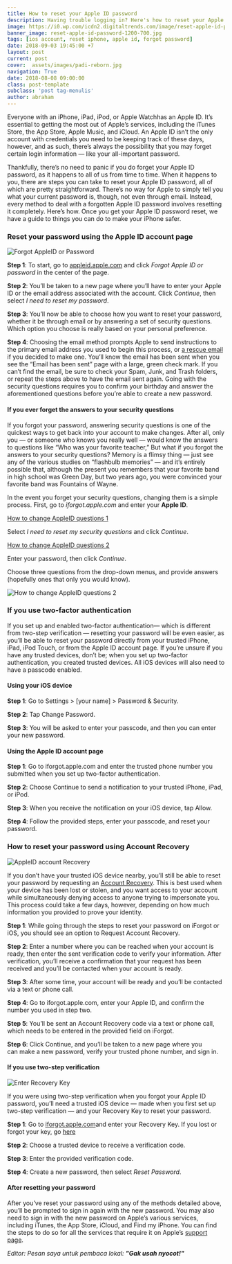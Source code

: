 ```yaml
---
title: How to reset your Apple ID password
description: Having trouble logging in? Here's how to reset your Apple ID password
image: https://i0.wp.com/icdn2.digitaltrends.com/image/reset-apple-id-password-2508x1672.jpg?resize=1640,840
banner_image: reset-apple-id-password-1200-700.jpg
tags: [ios account, reset iphone, apple id, forgot password]
date: 2018-09-03 19:45:00 +7
layout: post
current: post
cover:  assets/images/padi-reborn.jpg
navigation: True
date: 2018-08-08 09:00:00
class: post-template
subclass: 'post tag-menulis'
author: abraham
---
```


Everyone with an iPhone, iPad, iPod, or Apple Watchhas an Apple ID. It’s essential to getting the most out of Apple’s services, including the iTunes Store, the App Store, Apple Music, and iCloud. An Apple ID isn’t the only account with credentials you need to be keeping track of these days, however, and as such, there’s always the possibility that you may forget certain login information — like your all-important password.<!--more-->

Thankfully, there’s no need to panic if you do forget your Apple ID password, as it happens to all of us from time to time. When it happens to you, there are steps you can take to reset your Apple ID password, all of which are pretty straightforward. There’s no way for Apple to simply tell you what your current password is, though, not even through email. Instead, every method to deal with a forgotten Apple ID password involves resetting it completely. Here’s how. Once you get your Apple ID password reset, we have a guide to things you can do to make your iPhone safer.

### Reset your password using the Apple ID account page

![Forgot AppleID or Password](https://img.digitaltrends.com/image/forgot-appleid-or-password-720x720.png)

**Step 1**: To start, go to [appleid.apple.com](https://appleid.apple.com/) and click _Forgot Apple ID or password_ in the center of the page.

**Step 2**: You’ll be taken to a new page where you’ll have to enter your Apple ID or the email address associated with the account. Click _Continue_, then select _I need to reset my password_.

**Step 3**: You’ll now be able to choose how you want to reset your password, whether it be through email or by answering a set of security questions. Which option you choose is really based on your personal preference.

**Step 4**: Choosing the email method prompts Apple to send instructions to the primary email address you used to begin this process, or [a rescue email](https://support.apple.com/en-us/HT201356#rescue) if you decided to make one. You’ll know the email has been sent when you see the “Email has been sent” page with a large, green check mark. If you can’t find the email, be sure to check your Spam, Junk, and Trash folders, or repeat the steps above to have the email sent again. Going with the security questions requires you to confirm your birthday and answer the aforementioned questions before you’re able to create a new password.

#### If you ever forget the answers to your security questions

If you forgot your password, answering security questions is one of the quickest ways to get back into your account to make changes. After all, only you — or someone who knows you really well — would know the answers to questions like “Who was your favorite teacher,” But what if you forgot the answers to your security questions? Memory is a flimsy thing — just see any of the various studies on “flashbulb memories” — and it’s entirely possible that, although the present you remembers that your favorite band in high school was Green Day, but two years ago, you were convinced your favorite band was Fountains of Wayne.

In the event you forget your security questions, changing them is a simple process. First, go to _iforgot.apple.com_ and enter your **Apple ID**.

[How to change AppleID questions 1](https://icdn2.digitaltrends.com/image/how-to-change-apple-id-questions-1-720x720.jpg)

Select _I need to reset my security questions_ and click _Continue_.

[How to change AppleID questions 2](https://icdn3.digitaltrends.com/image/how-to-change-appleid-questions-2-720x720.jpg)

Enter your password, then click _Continue_.

Choose three questions from the drop-down menus, and provide answers (hopefully ones that only you would know).

![How to change AppleID questions 2](https://icdn4.digitaltrends.com/image/how-to-change-appleid-question-step-3-720x720.jpg)

### If you use two-factor authentication

If you set up and enabled two-factor authentication— which is different from two-step verification — resetting your password will be even easier, as you’ll be able to reset your password directly from your trusted iPhone, iPad, iPod Touch, or from the Apple ID account page. If you’re unsure if you have any trusted devices, don’t be; when you set up two-factor authentication, you created trusted devices. All iOS devices will also need to have a passcode enabled.

#### Using your iOS device

**Step 1**: Go to Settings > [your name] > Password & Security.

**Step 2**: Tap Change Password.

**Step 3**: You will be asked to enter your passcode, and then you can enter your new password.

#### Using the Apple ID account page

**Step 1**: Go to iforgot.apple.com and enter the trusted phone number you submitted when you set up two-factor authentication.

**Step 2**: Choose Continue to send a notification to your trusted iPhone, iPad, or iPod.

**Step 3**: When you receive the notification on your iOS device, tap Allow.

**Step 4**: Follow the provided steps, enter your passcode, and reset your password.

### How to reset your password using Account Recovery

![AppleID account Recovery](https://icdn2.digitaltrends.com/image/appleid-account-recovery-requested-195x400.png)

If you don’t have your trusted iOS device nearby, you’ll still be able to reset your password by requesting an [Account Recovery](https://support.apple.com/en-us/HT204921). This is best used when your device has been lost or stolen, and you want access to your account while simultaneously denying access to anyone trying to impersonate you. This process could take a few days, however, depending on how much information you provided to prove your identity.

**Step 1**: While going through the steps to reset your password on iForgot or iOS, you should see an option to Request Account Recovery.

**Step 2**: Enter a number where you can be reached when your account is ready, then enter the sent verification code to verify your information. After verification, you’ll receive a confirmation that your request has been received and you’ll be contacted when your account is ready.

**Step 3**: After some time, your account will be ready and you’ll be contacted via a text or phone call.

**Step 4**: Go to iforgot.apple.com, enter your Apple ID, and confirm the number you used in step two.

**Step 5**: You’ll be sent an Account Recovery code via a text or phone call, which needs to be entered in the provided field on iForgot.

**Step 6**: Click Continue, and you’ll be taken to a new page where you can make a new password, verify your trusted phone number, and sign in.

#### If you use two-step verification

![Enter Recovery Key](https://img.digitaltrends.com/image/enter-recovery-key-720x720.png)

If you were using two-step verification when you forgot your Apple ID password, you’ll need a trusted iOS device — made when you first set up two-step verification — and your Recovery Key to reset your password.

**Step 1**: Go to [iforgot.apple.com](https://iforgot.apple.com/)and enter your Recovery Key. If you lost or forgot your key, go [here](https://support.apple.com/en-us/HT202649)

**Step 2**: Choose a trusted device to receive a verification code.

**Step 3**: Enter the provided verification code.

**Step 4**: Create a new password, then select _Reset Password_.

#### After resetting your password

After you’ve reset your password using any of the methods detailed above, you’ll be prompted to sign in again with the new password. You may also need to sign in with the new password on Apple’s various services, including iTunes, the App Store, iCloud, and Find my iPhone. You can find the steps to do so for all the services that require it on Apple’s [support page](https://support.apple.com/en-us/HT204071).

_Editor: Pesan saya untuk pembaca lokal: **"Gak usah nyocot!"**_
